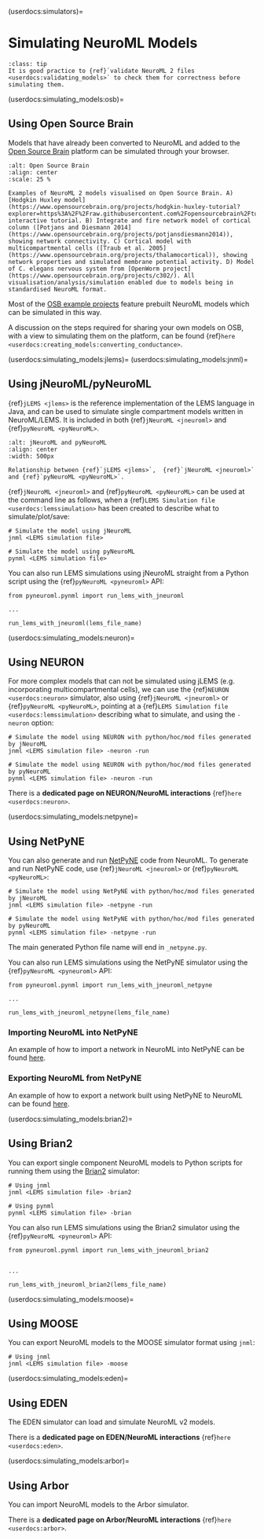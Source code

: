 (userdocs:simulators)=
# Simulating NeuroML Models

```{admonition} Validate NeuroML 2 files before using them.
:class: tip
It is good practice to {ref}`validate NeuroML 2 files <userdocs:validating_models>` to check them for correctness before simulating them.
```
(userdocs:simulating_models:osb)=
## Using Open Source Brain

Models that have already been converted to NeuroML and added to the [Open Source Brain](https://www.opensourcebrain.org/) platform can be simulated through your browser.

```{figure} ../images/OSBv1.png
:alt: Open Source Brain
:align: center
:scale: 25 %

Examples of NeuroML 2 models visualised on Open Source Brain. A) [Hodgkin Huxley model](https://www.opensourcebrain.org/projects/hodgkin-huxley-tutorial?explorer=https%3A%2F%2Fraw.githubusercontent.com%2Fopensourcebrain%2Ftutorials%2Fdevelopment%2Fmodels%2FhodgkinHuxley%2FGEPPETTO.json) interactive tutorial. B) Integrate and fire network model of cortical column ([Potjans and Diesmann 2014](https://www.opensourcebrain.org/projects/potjansdiesmann2014)), showing network connectivity. C) Cortical model with multicompartmental cells ([Traub et al. 2005](https://www.opensourcebrain.org/projects/thalamocortical)), showing network properties and simulated membrane potential activity. D) Model of C. elegans nervous system from [OpenWorm project](https://www.opensourcebrain.org/projects/c302/). All visualisation/analysis/simulation enabled due to models being in standardised NeuroML format.

```
Most of the [OSB example projects](https://www.opensourcebrain.org/projects) feature prebuilt NeuroML models which can be simulated in this way.

A discussion on the steps required for sharing your own models on OSB, with a view to simulating them on the platform, can be found {ref}`here <userdocs:creating_models:converting_conductance>`.

(userdocs:simulating_models:jlems)=
(userdocs:simulating_models:jnml)=
## Using jNeuroML/pyNeuroML

{ref}`jLEMS <jlems>` is the reference implementation of the LEMS language in Java, and can be used to simulate single compartment models written in NeuroML/LEMS.
It is included in both {ref}`jNeuroML <jneuroml>` and {ref}`pyNeuroML <pyNeuroML>`.

```{figure} ../images/pynml_jnml.svg
:alt: jNeuroML and pyNeuroML
:align: center
:width: 500px

Relationship between {ref}`jLEMS <jlems>`,  {ref}`jNeuroML <jneuroml>` and {ref}`pyNeuroML <pyNeuroML>`.

```

{ref}`jNeuroML <jneuroml>` and {ref}`pyNeuroML <pyNeuroML>` can be used at the command line as follows, when a {ref}`LEMS Simulation file <userdocs:lemssimulation>` has been created to describe what to simulate/plot/save:

```{code-block} console
# Simulate the model using jNeuroML
jnml <LEMS simulation file>

# Simulate the model using pyNeuroML
pynml <LEMS simulation file>
```

You can also run LEMS simulations using jNeuroML straight from a Python script using the {ref}`pyNeuroML <pyneuroml>` API:

```{code-block} python
from pyneuroml.pynml import run_lems_with_jneuroml

...

run_lems_with_jneuroml(lems_file_name)
```



(userdocs:simulating_models:neuron)=
## Using NEURON

For more complex models that can not be simulated using jLEMS (e.g. incorporating multicompartmental cells), we can use the {ref}`NEURON <userdocs:neuron>` simulator, also using {ref}`jNeuroML <jneuroml>` or {ref}`pyNeuroML <pyNeuroML>`, pointing at a {ref}`LEMS Simulation file <userdocs:lemssimulation>` describing what to simulate, and using the `-neuron` option:

```{code-block} console
# Simulate the model using NEURON with python/hoc/mod files generated by jNeuroML
jnml <LEMS simulation file> -neuron -run

# Simulate the model using NEURON with python/hoc/mod files generated by pyNeuroML
pynml <LEMS simulation file> -neuron -run
```

There is a **dedicated page on NEURON/NeuroML interactions** {ref}`here <userdocs:neuron>`.


(userdocs:simulating_models:netpyne)=
## Using NetPyNE

You can also generate and run [NetPyNE](https://netpyne.org) code from NeuroML.
To generate and run NetPyNE code, use {ref}`jNeuroML <jneuroml>` or {ref}`pyNeuroML <pyNeuroML>`:

```{code-block} console
# Simulate the model using NetPyNE with python/hoc/mod files generated by jNeuroML
jnml <LEMS simulation file> -netpyne -run

# Simulate the model using NetPyNE with python/hoc/mod files generated by pyNeuroML
pynml <LEMS simulation file> -netpyne -run
```

The main generated Python file name will end in `_netpyne.py`.

You can also run LEMS simulations using the NetPyNE simulator using the {ref}`pyNeuroML <pyneuroml>` API:

```{code-block} python
from pyneuroml.pynml import run_lems_with_jneuroml_netpyne

...

run_lems_with_jneuroml_netpyne(lems_file_name)
```
### Importing NeuroML into NetPyNE

An example of how to import a network in NeuroML into NetPyNE can be found [here](https://github.com/Neurosim-lab/netpyne/blob/development/examples/NeuroMLImport/SimpleNet_import.py).

### Exporting NeuroML from NetPyNE

An example of how to export a network built using NetPyNE to NeuroML can be found [here](https://github.com/OpenSourceBrain/NetPyNEShowcase/blob/master/NetPyNE/HHSmall/HH_export.py).

(userdocs:simulating_models:brian2)=
## Using Brian2

You can export single component NeuroML models to Python scripts for running them using the [Brian2](https://briansimulator.org) simulator:

```{code-block} console
# Using jnml
jnml <LEMS simulation file> -brian2

# Using pynml
pynml <LEMS simulation file> -brian
```

You can also run LEMS simulations using the Brian2 simulator using the {ref}`pyNeuroML <pyneuroml>` API:

```{code-block} python
from pyneuroml.pynml import run_lems_with_jneuroml_brian2


...

run_lems_with_jneuroml_brian2(lems_file_name)
```

(userdocs:simulating_models:moose)=
## Using MOOSE

You can export NeuroML models to the MOOSE simulator format using `jnml`:

```{code-block} console
# Using jnml
jnml <LEMS simulation file> -moose
```


(userdocs:simulating_models:eden)=
## Using EDEN

The EDEN simulator can load and simulate NeuroML v2 models.

There is a **dedicated page on EDEN/NeuroML interactions** {ref}`here <userdocs:eden>`.



(userdocs:simulating_models:arbor)=
## Using Arbor

You can import NeuroML models to the Arbor simulator.

There is a **dedicated page on Arbor/NeuroML interactions** {ref}`here <userdocs:arbor>`.
